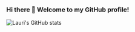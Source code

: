 ### Hi there 👋 Welcome to my GitHub profile!
![Lauri's GitHub stats](https://github-readme-stats.vercel.app/api?username=LauriLepik)

<!--
**LauriLepik/LauriLepik** is a ✨ _special_ ✨ repository because its `README.md` (this file) appears on your GitHub profile.

Here are some ideas to get you started:

- 🔭 I’m currently working on ...
- 🌱 I’m currently learning ...
- 👯 I’m looking to collaborate on ...
- 🤔 I’m looking for help with ...
- 💬 Ask me about ...
- 📫 How to reach me: ...
- 😄 Pronouns: ...
- ⚡ Fun fact: ...
-->
